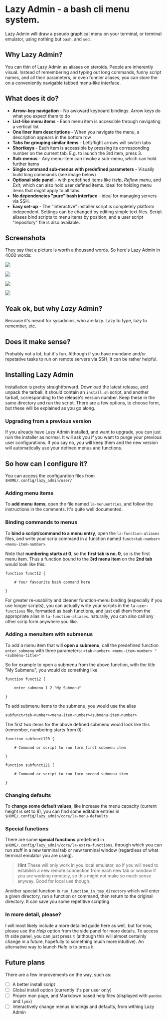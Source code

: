 # Lazy Admin - a bash cli menu system.

Lazy Admin will draw a pseudo graphical menu on your terminal, or terminal emulator, using nothing but `bash`, and `sed`.

## Why Lazy Admin?

You can thin of Lazy Admin as aliases on steroids. People are inherently visual. Instead of remembering  and typing out long commands, funny script names, and all their parameters, or even funnier aliases, you can store the on a conveniently navigable tabbed menu-like interface.

## What does it do?

* **Arrow-key navigation** - No awkward keyboard bindings. Arrow keys do what you expect them to do
* **List-like menu items** - Each menu item is accessible through navigating a vertical list
* **One liner item descriptions** - When you navigate the menu, a description appears in the bottom row
* **Tabs for grouping similar items** - Left/Right arrows will switch tabs
* **Shortkeys** - Each item is accessible by pressing its corresponding number on the current tab. E.g. to launch the 3rd item, press 3.
* **Sub-menus** - Any menu-item can invoke a sub-menu, which can hold further items
* **Single command sub-menus with predefined parameters** - Visually build long commands (see image below)
* **Optional side panel** - with predefined items like *Help*, *Reflow menu*, and *Exit*, which can also hold user defined items. Ideal for holding menu items that might apply to all tabs.
* **No dependencies "pure" bash interface** - ideal for managing servers via SSH.
* **Easy set-up** - The "interactive" installer script is completely platform independent. Settings can be changed by editing simple text files. Script aliases bind scripts to menu items by position, and a user script "repository" file is also available.

## Screenshots

They say that a picture is worth a thousand words. So here's Lazy Admin in 4000 words:

![](/media/lazy-admin-1.png)

![](/media/lazy-admin-2.png)

![](/media/lazy-admin-3.png)

![](/media/lazy-admin-4.png)


## Yeak ok, but why *Lazy* Admin?

Because it's meant for sysadmins, who are lazy. Lazy to type, lazy to remember, etc.

## Does it make sense?

Probably not a lot, but it's fun. Although if you have mundane and/or repetative tasks to run on remote servers via SSH, it can be rather helpful.

## Installing Lazy Admin

Installation is pretty straightforward. Download the latest release, and unpack the tarball. it should contain an `install.sh` script, and another tarball, corresponding to the release's version number. Keep these in the same directory and run the script. There are a few options, to choose form, but these will be explained as you go along.

### Upgrading from a previous version

If you already have Lazy Admin installed, and want to upgrade, you can just ruin the installer as normal. It will ask you if you want to purge your previous user configurations. If you say no, you will keep them and the new version will automatically use your defined menus and functions.

## So how can I configure it?

You can access the configuration files from `$HOME/.config/lazy_admin/user/`

### Adding menu items

To **add menu items**, open the file named `la-menuentries`, and follow the instructions in the comments. It's quite well documented.

### Binding commands to menus

To **bind a script/command to a menu entry**, open the `la-function-aliases` files, and write your scrip command in a function named `funct<tab-number><menu-item-number>`.

Note that **numbering starts at 0**, so the **first tab is no. 0**, so is the first menu item. Thus a function bound to the **3rd menu item** on the **2nd tab** would look like this:

```
function funct12 {

    # Your favourite bash command here

}
```

For greater re-usability and cleaner function-menu binding (especially if you use longer scripts), you can actually write your scripts in the `la-user-functions` file, formatted as bash functions, and just call them from the appropriate alias in `la-function-aliases`. naturally, you can also call any other scrip form anywhere you like.

### Adding a menuitem with submenus

To add a menu item that will **open a submenu**, call the predefined function ` enter_submenu` with three parameters: `<tab-number> <menu-item-number> "<submenu-title>"`

So for example to open a submenu from the above function, with the title "My Submenu", you would do something like

```
function funct12 {

    enter_submenu 1 2 "My Submenu"

}
```

To add submenu items to the submenu, you would use the alias

`subfunct<tab-number><menu-item-number><submenu-item-number>`

The first two items for the above defined submenu would look like this (remember, numbering starts from 0):

```
function subfunct120 {

    # Command or script to run form first submenu item

}

function subfunct121 {

    # Command or script to run form second submenu item

}
```

### Changing defaults

To **change some default values**, like increase the menu capacity (current height is set to 8), you can find some editable entries in `$HOME/.config/lazy_admin/core/la-menu-defaults`

### Special functions

There are some **special functions** predefined in `$HOME/.config/lazy_admin/core/la-extra-functions`, through which you can run stuff in a new terminal tab or new terminal window (regardless of what terminal emulator you are using).

> **Hint** These will only work in you local emulator, so if you will need to establish a new remote connection from each new tab or window if you are working remotely, so this might not make so much sense anyway. Good for local use though.

Another special function is `run_function_in_tmp_directory` which will enter a given directory, run a function or command, then return to the original directory. It can save you some repetitive scripting.

### In more detail, please?

I will most likely include a more detailed guide here as well, but for now, please use the *Help* option from the side panel for more details. To access th side panel, you can just press `t` (although this will almost certainly change in a future, hopefully to something much more intuitive). An alternative way to launch *Help* is to press `h`.

## Future plans

There are a few improvements on the way, such as:

* [ ] A better install script
* [ ] Global install option (currently it's per user only)
* [ ] Proper man page, and Markdown based help files (displayed with `pandoc` and `lynx`)
* [ ] Interactively change menus bindings and defaults, from withing Lazy Admin
